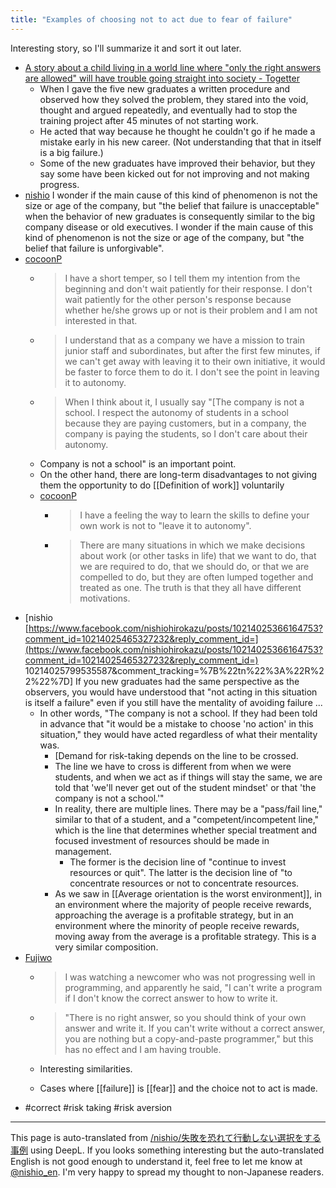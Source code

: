 ```yaml
---
title: "Examples of choosing not to act due to fear of failure"
---
```


Interesting story, so I'll summarize it and sort it out later.

- [A story about a child living in a world line where "only the right answers are allowed" will have trouble going straight into society - Togetter](https://togetter.com/li/1180814)
    - When I gave the five new graduates a written procedure and observed how they solved the problem, they stared into the void, thought and argued repeatedly, and eventually had to stop the training project after 45 minutes of not starting work.
    - He acted that way because he thought he couldn't go if he made a mistake early in his new career. (Not understanding that that in itself is a big failure.)
    - Some of the new graduates have improved their behavior, but they say some have been kicked out for not improving and not making progress.
- [nishio](https://twitter.com/nishio/status/941109383282298880) I wonder if the main cause of this kind of phenomenon is not the size or age of the company, but "the belief that failure is unacceptable" when the behavior of new graduates is consequently similar to the big company disease or old executives. I wonder if the main cause of this kind of phenomenon is not the size or age of the company, but "the belief that failure is unforgivable".
- [cocoonP](https://twitter.com/cocoonP/status/941126058186653697)
    - > I have a short temper, so I tell them my intention from the beginning and don't wait patiently for their response. I don't wait patiently for the other person's response because whether he/she grows up or not is their problem and I am not interested in that.
    - > I understand that as a company we have a mission to train junior staff and subordinates, but after the first few minutes, if we can't get away with leaving it to their own initiative, it would be faster to force them to do it. I don't see the point in leaving it to autonomy.
    - > When I think about it, I usually say "[The company is not a school. I respect the autonomy of students in a school because they are paying customers, but in a company, the company is paying the students, so I don't care about their autonomy.
    - Company is not a school" is an important point.
    - On the other hand, there are long-term disadvantages to not giving them the opportunity to do [[Definition of work]] voluntarily
    - [cocoonP](https://twitter.com/cocoonP/status/941130814086983680)
        - > I have a feeling the way to learn the skills to define your own work is not to "leave it to autonomy".
        - > There are many situations in which we make decisions about work (or other tasks in life) that we want to do, that we are required to do, that we should do, or that we are compelled to do, but they are often lumped together and treated as one. The truth is that they all have different motivations.
- [nishio [https://www.facebook.com/nishiohirokazu/posts/10214025366164753?comment_id=10214025465327232&reply_comment_id=](https://www.facebook.com/nishiohirokazu/posts/10214025366164753?comment_id=10214025465327232&reply_comment_id=) 10214025799535587&comment_tracking=%7B%22tn%22%3A%22R%22%22%7D] If you new graduates had the same perspective as the observers, you would have understood that "not acting in this situation is itself a failure" even if you still have the mentality of avoiding failure ...
    - In other words, "The company is not a school. If they had been told in advance that "it would be a mistake to choose 'no action' in this situation," they would have acted regardless of what their mentality was.
        - [Demand for risk-taking depends on the line to be crossed.
        - The line we have to cross is different from when we were students, and when we act as if things will stay the same, we are told that 'we'll never get out of the student mindset' or that 'the company is not a school.'"
        - In reality, there are multiple lines. There may be a "pass/fail line," similar to that of a student, and a "competent/incompetent line," which is the line that determines whether special treatment and focused investment of resources should be made in management.
            - The former is the decision line of "continue to invest resources or quit". The latter is the decision line of "to concentrate resources or not to concentrate resources.
        - As we saw in [[Average orientation is the worst environment]], in an environment where the majority of people receive rewards, approaching the average is a profitable strategy, but in an environment where the minority of people receive rewards, moving away from the average is a profitable strategy. This is a very similar composition.
- [Fujiwo](https://twitter.com/Fujiwo/status/940819082164801536)
    - > I was watching a newcomer who was not progressing well in programming, and apparently he said, "I can't write a program if I don't know the correct answer to how to write it.
    - > "There is no right answer, so you should think of your own answer and write it. If you can't write without a correct answer, you are nothing but a copy-and-paste programmer," but this has no effect and I am having trouble.
    - Interesting similarities.

    - Cases where [[failure]] is [[fear]] and the choice not to act is made.
- #correct #risk taking #risk aversion

---
This page is auto-translated from [/nishio/失敗を恐れて行動しない選択をする事例](https://scrapbox.io/nishio/失敗を恐れて行動しない選択をする事例) using DeepL. If you looks something interesting but the auto-translated English is not good enough to understand it, feel free to let me know at [@nishio_en](https://twitter.com/nishio_en). I'm very happy to spread my thought to non-Japanese readers.